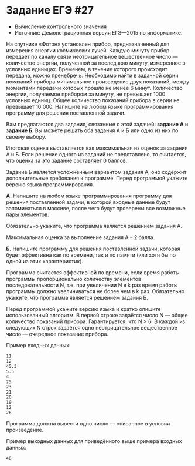 # Задание ЕГЭ #27

* Вычисление контрольного значения
* Источник: Де­мон­стра­ци­он­ная версия ЕГЭ—2015 по информатике.

На спутнике «Фотон» установлен прибор, предназначенный для измерения энергии космических лучей. Каждую минуту прибор передаёт по каналу связи неотрицательное вещественное число — количество энергии, полученной за последнюю минуту, измеренное в условных единицах. Временем, в течение которого происходит передача, можно пренебречь. Необходимо найти в заданной серии показаний прибора минимальное произведение двух показаний, между моментами передачи которых прошло не менее 6 минут. Количество энергии, получаемое прибором за минуту, не превышает 1000 условных единиц. Общее количество показаний прибора в серии не превышает 10 000. Напишите на любом языке программирования программу для решения поставленной задачи.

Вам предлагаются два задания, связанные с этой задачей: **задание А** и **задание Б**. Вы можете решать оба задания А и Б или одно из них по своему выбору.

Итоговая оценка выставляется как максимальная из оценок за задания А и Б. Если решение одного из заданий не представлено, то считается, что оценка за это задание составляет 0 баллов.

Задание Б является усложненным вариантом задания А, оно содержит дополнительные требования к программе. Перед программой укажите версию языка программирования.

**А.** Напишите на любом языке программирования программу для решения поставленной задачи, в которой входные данные будут запоминаться в массиве, после чего будут проверены все возможные пары элементов.

Обязательно укажите, что программа является решением задания А.

Максимальная оценка за выполнение задания А – 2 балла.

**Б.** Напишите программу для решения поставленной задачи, которая будет эффективна как по времени, так и по памяти (или хотя бы по одной из этих характеристик).

Программа считается эффективной по времени, если время работы программы пропорционально количеству элементов последовательности N, т.е. при увеличении N в k раз время работы программы должно увеличиваться не более чем в k раз. Обязательно укажите, что программа является решением задания Б.

Перед программой укажите версию языка и кратко опишите использованный алгоритм. В первой строке задаётся число N — общее количество показаний прибора. Гарантируется, что N > 6. В каждой из следующих N строк задаётся одно неотрицательное вещественное число — очередное показание прибора.

Пример входных данных:

``` text
11
12
45.3
5.5
4
25
23
21
20
10
12
26
```

Программа должна вывести одно число — описанное в условии произведение.

Пример выходных данных для приведённого выше примера входных данных:
``` text
48
```